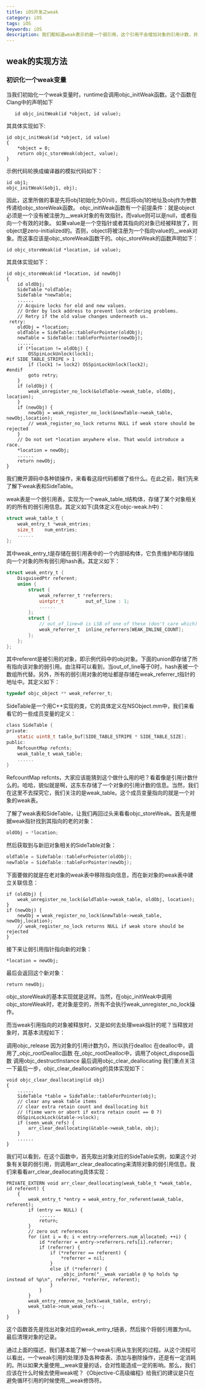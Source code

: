 ```yaml
---
title: iOS开发之weak
category: iOS
tags: iOS
keywords: iOS
description: 我们都知道weak表示的是一个弱引用，这个引用不会增加对象的引用计数，并且在所指向的对象被释放之后，weak指针会被设置的为nil。weak引用通常是用于处理循环引用的问题，如代理及block的使用中，相对会较多的使用到weak。
---
```

## weak的实现方法
### 初识化一个weak变量

 当我们初始化一个weak变量时，runtime会调用objc_initWeak函数。这个函数在Clang中的声明如下
```objc
   id objc_initWeak(id *object, id value);
```
其具体实现如下:
```objc
id objc_initWeak(id *object, id value)
{
    *object = 0;
    return objc_storeWeak(object, value);
}
```
示例代码轮换成编译器的模拟代码如下：
```objc
id obj1;
objc_initWeak(&obj1, obj);
```
因此，这里所做的事是先将obj1初始化为0(nil)，然后将obj1的地址及obj作为参数传递给objc_storeWeak函数。
objc_initWeak函数有一个前提条件：就是object必须是一个没有被注册为__weak对象的有效指针。而value则可以是null，或者指向一个有效的对象。
如果value是一个空指针或者其指向的对象已经被释放了，则object是zero-initialized的。否则，object将被注册为一个指向value的__weak对象。而这事应该是objc_storeWeak函数干的。objc_storeWeak的函数声明如下：
```objc
id objc_storeWeak(id *location, id value);
```
其具体实现如下：
```objc
id objc_storeWeak(id *location, id newObj)
{
    id oldObj;
    SideTable *oldTable;
    SideTable *newTable;
    ......
    // Acquire locks for old and new values.
    // Order by lock address to prevent lock ordering problems. 
    // Retry if the old value changes underneath us.
 retry:
    oldObj = *location;
    oldTable = SideTable::tableForPointer(oldObj);
    newTable = SideTable::tableForPointer(newObj);
    ......
    if (*location != oldObj) {
        OSSpinLockUnlock(lock1);
#if SIDE_TABLE_STRIPE > 1
        if (lock1 != lock2) OSSpinLockUnlock(lock2);
#endif
        goto retry;
    }
    if (oldObj) {
        weak_unregister_no_lock(&oldTable->weak_table, oldObj, location);
    }
    if (newObj) {
        newObj = weak_register_no_lock(&newTable->weak_table, newObj,location);
        // weak_register_no_lock returns NULL if weak store should be rejected
    }
    // Do not set *location anywhere else. That would introduce a race.
    *location = newObj;
    ......
    return newObj;
}
```
我们撇开源码中各种锁操作，来看看这段代码都做了些什么。在此之前，我们先来了解下weak表和SideTable。

weak表是一个弱引用表，实现为一个weak_table_t结构体，存储了某个对象相关的的所有的弱引用信息。其定义如下(具体定义在objc-weak.h中)：
```c
struct weak_table_t {
    weak_entry_t *weak_entries;
    size_t    num_entries;
    ......
};
```
其中weak_entry_t是存储在弱引用表中的一个内部结构体，它负责维护和存储指向一个对象的所有弱引用hash表。其定义如下：
```c
struct weak_entry_t {
    DisguisedPtr referent;
    union {
        struct {
            weak_referrer_t *referrers;
            uintptr_t        out_of_line : 1;
            ......
        };
        struct {
            // out_of_line=0 is LSB of one of these (don't care which)
            weak_referrer_t  inline_referrers[WEAK_INLINE_COUNT];
        };
    };
};
```
其中referent是被引用的对象，即示例代码中的obj对象。下面的union即存储了所有指向该对象的弱引用。由注释可以看到，当out_of_line等于0时，hash表被一个数组所代替。另外，所有的弱引用对象的地址都是存储在weak_referrer_t指针的地址中。其定义如下：
```c
typedef objc_object ** weak_referrer_t;
```
SideTable是一个用C++实现的类，它的具体定义在NSObject.mm中，我们来看看它的一些成员变量的定义：
```c
class SideTable {
private:
    static uint8_t table_buf[SIDE_TABLE_STRIPE * SIDE_TABLE_SIZE];
public:
    RefcountMap refcnts;
    weak_table_t weak_table;
    ......
}
```
RefcountMap refcnts，大家应该能猜到这个做什么用的吧？看着像是引用计数什么的。哈哈，貌似就是啊，这东东存储了一个对象的引用计数的信息。当然，我们在这里不去探究它，我们关注的是weak_table。这个成员变量指向的就是一个对象的weak表。

了解了weak表和SideTable，让我们再回过头来看看objc_storeWeak。首先是根据weak指针找到其指向的老的对象：
```c
oldObj = *location;
```
然后获取到与新旧对象相关的SideTable对象：
```c
oldTable = SideTable::tableForPointer(oldObj);
newTable = SideTable::tableForPointer(newObj);
```
下面要做的就是在老对象的weak表中移除指向信息，而在新对象的weak表中建立关联信息：
```objc
if (oldObj) {
    weak_unregister_no_lock(&oldTable->weak_table, oldObj, location);
}
if (newObj) {
    newObj = weak_register_no_lock(&newTable->weak_table, newObj,location);
    // weak_register_no_lock returns NULL if weak store should be rejected
}
```
接下来让弱引用指针指向新的对象：
```objc
*location = newObj;
```
最后会返回这个新对象：
```objc
return newObj;
```
objc_storeWeak的基本实现就是这样。当然，在objc_initWeak中调用objc_storeWeak时，老对象是空的，所有不会执行weak_unregister_no_lock操作。

而当weak引用指向的对象被释放时，又是如何去处理weak指针的呢？当释放对象时，其基本流程如下：

调用objc_release
因为对象的引用计数为0，所以执行dealloc
在dealloc中，调用了_objc_rootDealloc函数
在_objc_rootDealloc中，调用了object_dispose函数
调用objc_destructInstance
最后调用objc_clear_deallocating
我们重点关注一下最后一步，objc_clear_deallocating的具体实现如下：
```objc
void objc_clear_deallocating(id obj) 
{
    ......
    SideTable *table = SideTable::tableForPointer(obj);
    // clear any weak table items
    // clear extra retain count and deallocating bit
    // (fixme warn or abort if extra retain count == 0 ?)
    OSSpinLockLock(&table->slock);
    if (seen_weak_refs) {
        arr_clear_deallocating(&table->weak_table, obj);
    }
    ......
}
```
我们可以看到，在这个函数中，首先取出对象对应的SideTable实例，如果这个对象有关联的弱引用，则调用arr_clear_deallocating来清除对象的弱引用信息。我们来看看arr_clear_deallocating具体实现：
```objc
PRIVATE_EXTERN void arr_clear_deallocating(weak_table_t *weak_table, id referent) {
    {
        weak_entry_t *entry = weak_entry_for_referent(weak_table, referent);
        if (entry == NULL) {
            ......
            return;
        }
        // zero out references
        for (int i = 0; i < entry->referrers.num_allocated; ++i) {
            id *referrer = entry->referrers.refs[i].referrer;
            if (referrer) {
                if (*referrer == referent) {
                    *referrer = nil;
                }
                else if (*referrer) {
                    _objc_inform("__weak variable @ %p holds %p instead of %p\n", referrer, *referrer, referent);
                }
            }
        }
        weak_entry_remove_no_lock(weak_table, entry);
        weak_table->num_weak_refs--;
    }
}
```
这个函数首先是找出对象对应的weak_entry_t链表，然后挨个将弱引用置为nil。最后清理对象的记录。

通过上面的描述，我们基本能了解一个weak引用从生到死的过程。从这个流程可以看出，一个weak引用的处理涉及各种查表、添加与删除操作，还是有一定消耗的。所以如果大量使用__weak变量的话，会对性能造成一定的影响。那么，我们应该在什么时候去使用weak呢？《Objective-C高级编程》给我们的建议是只在避免循环引用的时候使用__weak修饰符。




